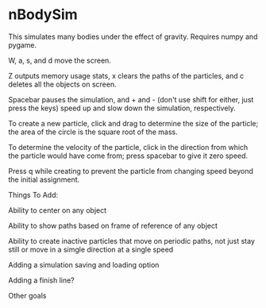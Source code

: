 # nBodySim

This simulates many bodies under the effect of gravity. Requires numpy and pygame.

W, a, s, and d move the screen.

Z outputs memory usage stats, x clears the paths of the particles, and c deletes all the objects on screen.

Spacebar pauses the simulation, and + and - (don't use shift for either, just press the keys) speed up and slow down the simulation, respectively.

To create a new particle, click and drag to determine the size of the particle; the area of the circle is the square root of the mass.

To determine the velocity of the particle, click in the direction from which the particle would have come from; press spacebar to give it zero speed.

Press q while creating to prevent the particle from changing speed beyond the initial assignment.

Things To Add:

  Ability to center on any object
  
  Ability to show paths based on frame of reference of any object
  
  Ability to create inactive particles that move on periodic paths, not just stay still or move in a simgle direction at a single speed
  
  Adding a simulation saving and loading option
  
  Adding a finish line?
  
  Other goals
